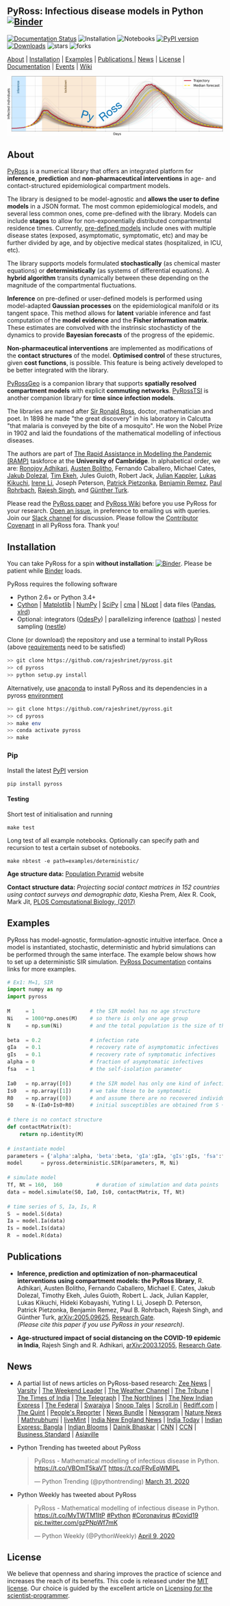 ## PyRoss: Infectious disease models in Python [![Binder](https://mybinder.org/badge_logo.svg)](https://mybinder.org/v2/gh/rajeshrinet/pyross/master?filepath=examples)
[![Documentation Status](https://readthedocs.org/projects/pyross/badge/?version=latest)](https://pyross.readthedocs.io/en/latest/?badge=latest)
![Installation](https://github.com/rajeshrinet/pyross/workflows/Installation/badge.svg) 
![Notebooks](https://github.com/rajeshrinet/pyross/workflows/Notebooks/badge.svg) [![PyPI version](https://badge.fury.io/py/pyross.svg)](https://badge.fury.io/py/pyross) [![Downloads](https://pepy.tech/badge/pyross)](https://pepy.tech/project/pyross)
![stars](https://img.shields.io/github/stars/rajeshrinet/pyross) 
![forks](https://img.shields.io/github/forks/rajeshrinet/pyross) 


[About](#about) | [Installation](#installation) | [Examples](#examples) | [Publications ](#publications) | [News](#news) |  [License](#license) | [Documentation](https://pyross.readthedocs.io/en/latest/) | [Events](https://github.com/rajeshrinet/pyross/wiki/Upcoming-and-past-events) | [Wiki](https://github.com/rajeshrinet/pyross/wiki)

![Imagel](examples/banner.jpg)


## About

[PyRoss](https://github.com/rajeshrinet/pyross) is a numerical library that offers an integrated platform for **inference**, **prediction** and **non-pharmaceutical interventions** in age- and contact-structured epidemiological compartment models.

The library is designed to be model-agnostic and **allows the user to define models** in a JSON format. The most common epidemiological models, and several less common ones, come pre-defined with the library. Models can include **stages** to allow for non-exponentially distributed compartmental residence times. Currently,  [pre-defined models](https://github.com/rajeshrinet/pyross/blob/master/docs/models.pdf) include ones with multiple disease states (exposed, asymptomatic, symptomatic, etc) and may be further divided by age, and by objective medical states (hospitalized, in ICU, etc). 

The library supports models formulated **stochastically** (as chemical master equations) or **deterministically** (as systems of differential equations). A **hybrid algorithm** transits dynamically between these  depending on the magnitude of the compartmental fluctuations.

**Inference** on pre-defined or user-defined models is performed using model-adapted **Gaussian processes** on the epidemiological manifold or its tangent space. This method allows for **latent** variable inference and fast computation of the **model evidence** and the **Fisher information matrix**. These estimates are convolved with the instrinsic stochasticty of the dynamics to provide **Bayesian forecasts** of the progress of the epidemic.

**Non-pharmaceutical interventions** are implemented as modifications of the **contact structures** of the model. **Optimised control** of these structures, given **cost functions**, is possible. This feature is being actively developed to be better integrated with the library.

[PyRossGeo](https://github.com/lukastk/PyRossGeo) is a companion library that supports **spatially resolved compartment models** with explicit **commuting networks**. [PyRossTSI](https://github.com/rajeshrinet/pyrossTSI) is another companion library for **time since infection models**. 

The libraries are named after [Sir Ronald Ross](https://en.wikipedia.org/wiki/Ronald_Ross), doctor, mathematician and poet. In 1898 he made "the great discovery" in his laboratory in Calcutta "that malaria is conveyed by the bite of a mosquito".  He won the Nobel Prize in 1902 and laid the foundations of the mathematical modelling of infectious diseases.


The authors are part of [The Rapid Assistance in Modelling the Pandemic (RAMP)](https://royalsociety.org/news/2020/03/urgent-call-epidemic-modelling/) taskforce at the **University of Cambridge**. In alphabetical order, we are:
[Ronojoy Adhikari](https://github.com/ronojoy),
[Austen Bolitho](https://github.com/TakodaS),
Fernando Caballero, Michael Cates,
[Jakub Dolezal](https://github.com/JakubJDolezal),
[Tim Ekeh](https://github.com/tekeh),
Jules Guioth, Robert Jack,
[Julian Kappler](https://github.com/juliankappler),
[Lukas Kikuchi](https://github.com/lukastk),
[Irene Li](https://github.com/Irene-Li),
Joseph Peterson,
[Patrick Pietzonka](https://github.com/ppietzonka),
[Benjamin Remez](https://github.com/BenjaminRemez),
[Paul Rohrbach](https://github.com/prohrbach),
[Rajesh Singh](https://github.com/rajeshrinet), 
and [Günther Turk](https://github.com/phi6GTurk).

Please read the  [PyRoss paper](https://arxiv.org/abs/2005.09625) and [PyRoss Wiki](https://github.com/rajeshrinet/pyross/wiki/) before you use PyRoss for your research. [Open an issue](https://github.com/rajeshrinet/pyross/issues), in preference to emailing us with queries. Join our [Slack channel](https://join.slack.com/t/pyross/shared_invite/zt-e8th6kcz-S4b_oJIZWPsGLruSPl3Zuw)  for discussion. Please follow the [Contributor Covenant](https://www.contributor-covenant.org/version/2/0/code_of_conduct/) in all PyRoss fora. Thank you!

## Installation
You can take PyRoss for a spin **without installation**: [![Binder](https://mybinder.org/badge_logo.svg)](https://mybinder.org/v2/gh/rajeshrinet/pyross/master?filepath=examples). Please be patient while [Binder](https://mybinder.org/v2/gh/rajeshrinet/pyross/master?filepath=examples) loads.

PyRoss requires the following software

- Python 2.6+ or Python 3.4+
- [Cython](http://docs.cython.org/en/latest/index.html) |  [Matplotlib](https://matplotlib.org) | [NumPy](http://www.numpy.org) |   [SciPy](https://www.scipy.org/)  | [cma](https://github.com/CMA-ES/pycma) |  [NLopt](https://anaconda.org/conda-forge/nlopt) |  data files ([Pandas](https://pandas.pydata.org/), [xlrd](https://xlrd.readthedocs.io/en/latest/))
- Optional:  integrators ([OdesPy](https://github.com/rajeshrinet/odespy)) |  parallelizing inference ([pathos](https://anaconda.org/conda-forge/pathos)) | nested sampling ([nestle](https://github.com/kbarbary/nestle))


Clone (or download) the repository and use a terminal to install PyRoss (above [requirements](https://github.com/rajeshrinet/pyross/blob/master/requirements.txt) need to be satisfied)
```bash
>> git clone https://github.com/rajeshrinet/pyross.git
>> cd pyross
>> python setup.py install
```


Alternatively, use [anaconda](https://docs.conda.io/projects/continuumio-conda/en/latest/user-guide/install/macos.html) to install PyRoss and its dependencies in a pyross [environment](https://github.com/rajeshrinet/pyross/blob/master/environment.yml)
```bash
>> git clone https://github.com/rajeshrinet/pyross.git
>> cd pyross
>> make env
>> conda activate pyross
>> make
```

### Pip
Install the latest [PyPI](https://pypi.org/project/pyross/) version

```
pip install pyross
```



#### Testing
Short test of initialisation and running
```
make test
```

Long test of all example notebooks. Optionally can specify path and recursion
to test a certain subset of notebooks.
```
make nbtest -e path=examples/deterministic/
```

**Age structure data:** [Population Pyramid](https://www.populationpyramid.net/) website

**Contact structure data:** *Projecting social contact matrices in 152 countries using contact surveys and demographic data*, Kiesha Prem, Alex R. Cook, Mark Jit, [PLOS Computational Biology, (2017)]( https://doi.org/10.1371/journal.pcbi.1005697)




## Examples

PyRoss has model-agnostic, formulation-agnostic intuitive interface. Once a model is instantiated, stochastic, deterministic and hybrid simulations can be performed through the same interface. The example below shows how to set up a deterministic SIR simulation. [PyRoss Documentation](https://pyross.readthedocs.io/en/latest/) contains links for more examples.

```Python
# Ex1: M=1, SIR
import numpy as np
import pyross

M     = 1                  # the SIR model has no age structure
Ni    = 1000*np.ones(M)    # so there is only one age group
N     = np.sum(Ni)         # and the total population is the size of this age group

beta  = 0.2                # infection rate
gIa   = 0.1                # recovery rate of asymptomatic infectives
gIs   = 0.1                # recovery rate of symptomatic infectives
alpha = 0                  # fraction of asymptomatic infectives
fsa   = 1                  # the self-isolation parameter

Ia0   = np.array([0])      # the SIR model has only one kind of infective
Is0   = np.array([1])      # we take these to be symptomatic
R0    = np.array([0])      # and assume there are no recovered individuals initially
S0    = N-(Ia0+Is0+R0)     # initial susceptibles are obtained from S + Ia + Is + R = N

# there is no contact structure
def contactMatrix(t):   
    return np.identity(M)

# instantiate model
parameters = {'alpha':alpha, 'beta':beta, 'gIa':gIa, 'gIs':gIs, 'fsa':fsa}
model      = pyross.deterministic.SIR(parameters, M, Ni)

# simulate model
Tf, Nt = 160,  160           # duration of simulation and data points
data = model.simulate(S0, Ia0, Is0, contactMatrix, Tf, Nt)

# time series of S, Ia, Is, R
S  = model.S(data)
Ia = model.Ia(data)
Is = model.Is(data)
R  = model.R(data)
```

## Publications
* **Inference, prediction and optimization of non-pharmaceutical interventions using compartment models: the PyRoss library**, R. Adhikari, Austen Bolitho, Fernando Caballero, Michael E. Cates,
  Jakub Dolezal, Timothy Ekeh, Jules Guioth, Robert L. Jack, Julian Kappler,
  Lukas Kikuchi, Hideki Kobayashi, Yuting I. Li, Joseph D. Peterson, Patrick
  Pietzonka, Benjamin Remez, Paul B. Rohrbach, Rajesh Singh, and Günther Turk, [arXiv:2005.09625](https://arxiv.org/abs/2005.09625), [Research Gate](https://www.researchgate.net/publication/341496170_Inference_prediction_and_optimization_of_non-pharmaceutical_interventions_using_compartment_models_the_PyRoss_library).  <br/> *(Please cite this paper if you use PyRoss in your research)*.

* **Age-structured impact of social distancing on the COVID-19 epidemic in India**, Rajesh Singh and R. Adhikari,  [arXiv:2003.12055](https://arxiv.org/abs/2003.12055), [Research Gate](https://www.researchgate.net/publication/340209224_Age-structured_impact_of_social_distancing_on_the_COVID-19_epidemic_in_India_Updates_at_httpsgithubcomrajeshrinetpyrossa).


## News
* A partial list of news articles on PyRoss-based research:  [Zee News](https://zeenews.india.com/india/3-week-coronavirus-covid-19-lockdown-not-enough-sustained-periods-of-shutdown-with-periodic-relaxation-will-work-research-2272313.html)
| [Varsity](https://www.varsity.co.uk/news/19284)
|  [The Weekend Leader](http://www.theweekendleader.com/Headlines/54963/49-day-lockdown-necessary-to-stop-covid-19-resurgence-in-india-study.html) | [The Weather Channel](https://weather.com/en-IN/india/coronavirus/news/2020-03-29-india-needs-49-day-lockdown-prevent-resurgence-covid-19-study) | [The Tribune](https://www.tribuneindia.com/news/49-day-lockdown-necessary-to-stop-coronavirus-resurgence-in-india-study-62790) | [The Times of India](https://timesofindia.indiatimes.com/readersblog/viewofac/a-hard-headed-look-can-india-fight-covid-19-only-through-lock-down-for-how-long-11163/) | [The Telegraph](https://www.telegraphindia.com/india/coronavirus-outbreak-a-case-for-evidence-based-lockdowns-after-april-14/cid/1760155) | [The Northlines](http://www.thenorthlines.com/21-day-covid-19-lockdown-not-enough-sustained-shutdown-with-periodic-relaxation-will-work-research/) | [The New Indian Express](https://www.newindianexpress.com/nation/2020/mar/28/21-day-lockdown-not-enough-to-contain-coronavirus-outbreak-study-2122803.html) | [The Federal](https://thefederal.com/covid-19/data-impact-to-decide-extension-of-covid-19-lockdown-experts/) | [Swarajya](https://swarajyamag.com/insta/49-day-lockdown-required-to-prevent-return-of-covid-19-in-india-cambridge-university-study-suggests) | [Snoop Tales](https://snooptales.com/2020/03/30/coronavirus-lockdown-cambridge-model-predicts-what-india-needs-to-contain-covid-19-spread/) | [Scroll.in](https://scroll.in/article/958277/the-political-fix-will-covid-19-crisis-slow-down-modis-centralising-tendencies) | [Rediff.com](https://www.rediff.com/news/interview/coronavirus-in-india-india-may-need-a-49-day-lockdown/20200409.htm) | [The Quint](https://www.thequint.com/news/india/scientists-mathematical-modeling-warn-sustained-lockdowns-to-beat-covid-19) | [People's Reporter](https://www.peoplesreporter.in/science-technology/5801-minimum-49-days-lockdown-necessary-to-prevent-covid-19-says-cambridge-researcher.html) | [News Bundle](https://newsbunddle.com/%E0%A4%95%E0%A5%8B%E0%A4%B0%E0%A5%8B%E0%A4%A8%E0%A4%BE%E0%A4%B5%E0%A4%BE%E0%A4%AF%E0%A4%B0%E0%A4%B8-%E0%A4%B2%E0%A5%89%E0%A4%95%E0%A4%A1%E0%A4%BE%E0%A4%89%E0%A4%A8-%E0%A4%95%E0%A5%88%E0%A4%AE/) | [Newsgram](https://www.newsgram.com/49-day-national-lockdown-prevent-coronavirus-resurgence-india) | [Nature News](https://www.nature.com/articles/d41586-020-01058-5) | [Mathrubhumi](https://www.mathrubhumi.com/news/india/49-day-lockdown-necessary-to-stop-coronavirus-resurgence-in-india-study-1.4652600)  | [liveMint](https://www.livemint.com/news/india/49-day-lockdown-necessary-to-stop-coronavirus-resurgence-in-india-study-11585473979844.html) |  [India New England News](https://indianewengland.com/2020/03/49-day-lockdown-necessary-to-stop-covid-19-resurgence-in-india-study/) | [India Today](https://www.indiatoday.in/india/story/coronavirus-lockdown-india-cambridge-mathematical-model-extension-1661321-2020-03-30) | [Indian Express: Bangla](https://bengali.indianexpress.com/opinion/21-days-lock-down-not-enough-exponential-curve-research-206782/) | [Indian Blooms](https://indiablooms.com/health-details/H/5782/india-needs-49-day-lockdown-to-combat-covid-19-cambridge-study.html) | [Dainik Bhaskar](https://f87kg.app.goo.gl/epaper) | [CNN](https://edition.cnn.com/2020/04/28/india/india-coronavirus-outbreak-explained-intl-hnk/index.html) | [CCN](https://www.ccn.com/indias-total-coronavirus-lockdown-isnt-enough-and-its-faltering/) | [Business Standard](https://www.business-standard.com/article/current-affairs/49-day-lockdown-necessary-to-stop-coronavirus-resurgence-in-india-study-120032900487_1.html) | [Asiaville](https://www.asiavillenews.com/article/experts-on-whether-india-will-flatten-covid-19-curve-effectively-37658)

* Python Trending has tweeted about PyRoss <blockquote class="twitter-tweet"><p lang="en" dir="ltr">PyRoss - Mathematical modelling of infectious disease in Python. <a href="https://t.co/VBOmT5kaVT">https://t.co/VBOmT5kaVT</a> <a href="https://t.co/FRvEqWMlPL">https://t.co/FRvEqWMlPL</a></p>&mdash; Python Trending (@pythontrending) <a href="https://twitter.com/pythontrending/status/1244918005731033088?ref_src=twsrc%5Etfw">March 31, 2020</a></blockquote>  

* Python Weekly has tweeted about PyRoss <blockquote class="twitter-tweet"><p lang="en" dir="ltr">PyRoss - Mathematical modelling of infectious disease in Python. <a href="https://t.co/MyTWTM1ItP">https://t.co/MyTWTM1ItP</a> <a href="https://twitter.com/hashtag/Python?src=hash&amp;ref_src=twsrc%5Etfw">#Python</a> <a href="https://twitter.com/hashtag/Coronavirus?src=hash&amp;ref_src=twsrc%5Etfw">#Coronavirus</a> <a href="https://twitter.com/hashtag/Covid19?src=hash&amp;ref_src=twsrc%5Etfw">#Covid19</a> <a href="https://t.co/gzPNpWf7mK">pic.twitter.com/gzPNpWf7mK</a></p>&mdash; Python Weekly (@PythonWeekly) <a href="https://twitter.com/PythonWeekly/status/1248324915788492807?ref_src=twsrc%5Etfw">April 9, 2020</a></blockquote>



## License
We believe that openness and sharing improves the practice of science and increases the reach of its benefits. This code is released under the [MIT license](http://opensource.org/licenses/MIT). Our choice is guided by the excellent article on [Licensing for the scientist-programmer](http://www.ploscompbiol.org/article/info%3Adoi%2F10.1371%2Fjournal.pcbi.1002598).
